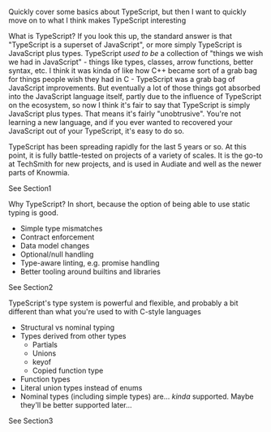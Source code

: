 Quickly cover some basics about TypeScript, but then I want to quickly move on to what I think makes TypeScript interesting

What is TypeScript? If you look this up, the standard answer is that "TypeScript is a superset of JavaScript", or more simply TypeScript is JavaScript plus types. TypeScript _used to be_ a collection of "things we wish we had in JavaScript" - things like types, classes, arrow functions, better syntax, etc. I think it was kinda of like how C++ became sort of a grab bag for things people wish they had in C - TypeScript was a grab bag of JavaScript improvements. But eventually a lot of those things got absorbed into the JavaScript language itself, partly due to the influence of TypeScript on the ecosystem, so now I think it's fair to say that TypeScript is simply JavaScript plus types. That means it's fairly "unobtrusive". You're not learning a new language, and if you ever wanted to recovered your JavaScript out of your TypeScript, it's easy to do so.

TypeScript has been spreading rapidly for the last 5 years or so. At this point, it is fully battle-tested on projects of a variety of scales. It is the go-to at TechSmith for new projects, and is used in Audiate and well as the newer parts of Knowmia.

See Section1

Why TypeScript? In short, because the option of being able to use static typing is good.
- Simple type mismatches
- Contract enforcement
- Data model changes
- Optional/null handling
- Type-aware linting, e.g. promise handling
- Better tooling around builtins and libraries

See Section2

TypeScript's type system is powerful and flexible, and probably a bit different than what you're used to with C-style languages
- Structural vs nominal typing
- Types derived from other types
  - Partials
  - Unions
  - keyof
  - Copied function type
- Function types
- Literal union types instead of enums
- Nominal types (including simple types) are... _kinda_ supported. Maybe they'll be better supported later...

See Section3